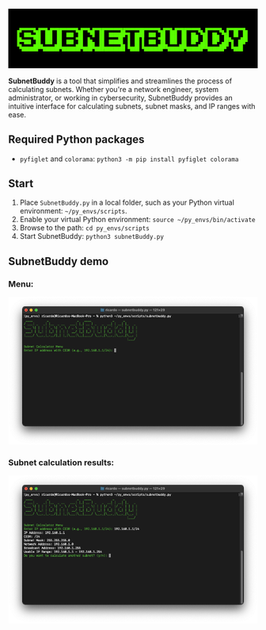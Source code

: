 ![IMAGE](subnetbuddy-demo/subnetbuddy-logo.png)

**SubnetBuddy** is a tool that simplifies and streamlines the process of calculating subnets. Whether you're a network engineer, system administrator, or working in cybersecurity, SubnetBuddy provides an intuitive interface for calculating subnets, subnet masks, and IP ranges with ease.

## Required Python packages
- `pyfiglet` and `colorama`: `python3 -m pip install pyfiglet colorama`

## Start 
1. Place `SubnetBuddy.py` in a local folder, such as your Python virtual environment: `~/py_envs/scripts`.
2. Enable your virtual Python environment: `source ~/py_envs/bin/activate`
3. Browse to the path: `cd py_envs/scripts`
4. Start SubnetBuddy: `python3 subnetBuddy.py`

## SubnetBuddy demo
### Menu:
![IMAGE](subnetbuddy-demo/subnetbuddy-menu.png)

### Subnet calculation results:
![IMAGE](subnetbuddy-demo/subnetbuddy-calc.png)